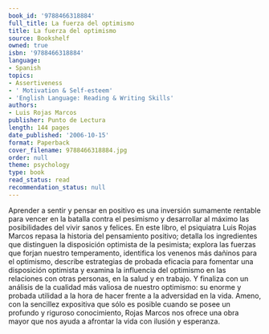 ```yaml
---
book_id: '9788466318884'
full_title: La fuerza del optimismo
title: La fuerza del optimismo
source: Bookshelf
owned: true
isbn: '9788466318884'
language:
- Spanish
topics:
- Assertiveness
- ' Motivation & Self-esteem'
- 'English Language: Reading & Writing Skills'
authors:
- Luis Rojas Marcos
publisher: Punto de Lectura
length: 144 pages
date_published: '2006-10-15'
format: Paperback
cover_filename: 9788466318884.jpg
order: null
theme: psychology
type: book
read_status: read
recommendation_status: null
---
```

Aprender a sentir y pensar en positivo es una inversión sumamente rentable para vencer en la batalla contra el pesimismo y desarrollar al máximo las posibilidades del vivir sanos y felices. En este libro, el psiquiatra Luis Rojas Marcos repasa la historia del pensamiento positivo; detalla los ingredientes que distinguen la disposición optimista de la pesimista; explora las fuerzas que forjan nuestro temperamento, identifica los venenos más dañinos para el optimismo, describe estrategias de probada eficacia para fomentar una disposición optimista y examina la influencia del optimismo en las relaciones con otras personas, en la salud y en trabajo. Y finaliza con un análisis de la cualidad más valiosa de nuestro optimismo: su enorme y probada utilidad a la hora de hacer frente a la adversidad en la vida.
Ameno, con la sencillez expositiva que sólo es posible cuando se posee un profundo y riguroso conocimiento, Rojas Marcos nos ofrece una obra mayor que nos ayuda a afrontar la vida con ilusión y esperanza.
